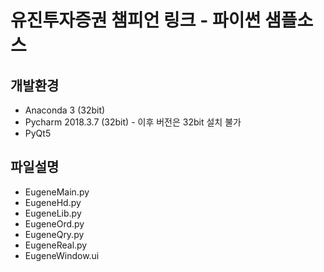 # 유진투자증권 챔피언 링크 - 파이썬 샘플소스

## 개발환경
* Anaconda 3 (32bit)
* Pycharm 2018.3.7 (32bit) - 이후 버전은 32bit 설치 불가
* PyQt5

## 파일설명
* EugeneMain.py
* EugeneHd.py
* EugeneLib.py
* EugeneOrd.py
* EugeneQry.py
* EugeneReal.py
* EugeneWindow.ui

